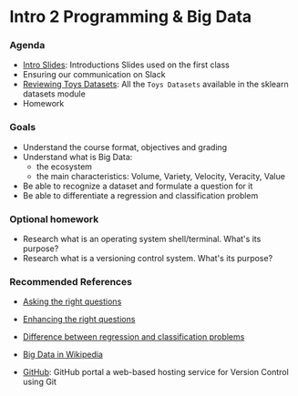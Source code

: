 # Intro 2 Programming & Big Data

### Agenda
* [Intro Slides](https://drive.google.com/open?id=1Ea1DruKUHzi632g7h51Vg3uPV6Kv5eka): Introductions Slides used on the first class
* Ensuring our communication on Slack
* [Reviewing Toys Datasets](https://scikit-learn.org/stable/datasets/index.html#toy-datasets): All the `Toys Datasets` available in the sklearn datasets module
* Homework

### Goals
* Understand the course format, objectives and grading
* Understand what is Big Data:
  * the ecosystem
  * the main characteristics: Volume, Variety, Velocity, Veracity, Value
* Be able to recognize a dataset and formulate a question for it  
* Be able to differentiate a regression and classification problem

### Optional homework
* Research what is an operating system shell/terminal. What's its purpose?
* Research what is a versioning control system. What's its purpose?

### Recommended References
* [Asking the right questions](https://towardsdatascience.com/how-to-ask-the-right-questions-as-a-data-scientist-913621907411)
* [Enhancing the right questions](https://towardsdatascience.com/how-to-ask-questions-data-science-can-solve-e073d6a06236)
* [Difference between regression and classification problems](https://www.datascience.com/blog/regression-and-classification-machine-learning-algorithms)

* [Big Data in Wikipedia](https://en.wikipedia.org/wiki/Big_data)
* [GitHub](https://github.com/): GitHub portal a web-based hosting service for Version Control using Git
